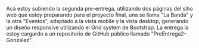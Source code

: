 Acá estoy subiendo la segunda pre-entrega, utilizando dos páginas del sitio web que estoy preparando para el proyecto final, una se llama "La Banda" y la otra "Eventos", adaptado a la vista mobile y la vista desktop, generando un diseño responsive utilizando el Grid system de Bootstrap. 
La entrega la estoy cargardo a un repositorio de GitHub público llamado "PreEntrega2-Gonzalez".
